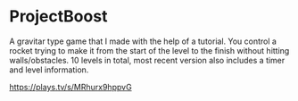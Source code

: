 # ProjectBoost
A gravitar type game that I made with the help of a tutorial. You control a rocket trying to make it from the start of the level to the finish without hitting walls/obstacles. 10 levels in total, most recent version also includes a timer and level information. 

https://plays.tv/s/MRhurx9hppvG
